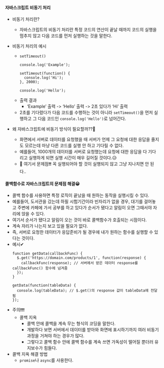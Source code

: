 #### 자바스크립트 비동기 처리
+ 비동기 처리란?
  + 자바스크립트의 비동기 처리란 특정 코드의 연산이 끝날 때까지 코드의 실행을 멈추지 않고 다음 코드를 먼저 실행하는 것을 말한다.
+ 비동기 처리의 예시
  + `setTimeout()`
    ```node
    console.log('Example');
    
    setTimeout(function() {
      console.log('Hi');
    }, 2000);
    
    console.log('Hello');
    ```
  + 출력 결과
    + ‘Example’ 출력 -> ‘Hello’ 출력 -> 2초 있다가 ‘Hi’ 출력
  + 2초를 기다렸다가 다음 코드를 수행하는 것이 아니라 `setTimeout()`을  먼저 실행하고 그 다음 코드인 `console.log('Hello')`로 넘어간다.

+ 왜 자바스크립트에 비동기 방식이 필요할까??🤔
  + 화면에서 서버로 데이터를 요청했을 때 서버가 언제 그 요청에 대한 응답을 줄지도 모르는데 마냥 다른 코드를 실행 안 하고 기다릴 수 없다.
  + 예를들어, 1000개의 데이터를 서버로 요청했는데 요청에 대한 응답을 다 기다리고 실행하게 되면 실행 시간이 매우 길어질 것이다.😥
  + 📢 여기서 문제점❗❗ 꼭 실행되어야 할 것이 실행되지 않고 그냥 지나치면 안 된다..

#### 콜백함수로 자바스크립트의 문제점 해결😀
+ 콜백 함수를 사용하면 특정 로직이 끝났을 때 원하는 동작을 실행시킬 수 있다.
+ 예를들어, 도서관을 갔는데 하필 시험기간이라 빈자리가 없을 경우, 대기를 걸어놓고 주변에 카페에 가서 공부를 하고 있다가 순서가 됐다고 알림이 오면 그때서야 자리에 앉을 수 있다.
+ 여기서 순서가 됐다고 알림이 오는 것이 바로 콜백함수가 호출되는 시점이다.
+ 계속 자리가 나는지 보고 있을 필요가 없다.
+ 즉, 서버로 요청한 데이터가 응답준비가 될 경우에 내가 원하는 함수를 실행할 수 있다는 것이다.
+ 예시✔
  ```node
  function getData(callbackFunc) {
    $.get('https://domain.com/products/1', function(response) {
      callbackFunc(response); // 서버에서 받은 데이터 response를 callbackFunc() 함수에 넘겨줌
    });
  }

  getData(function(tableData) {
    console.log(tableData); // $.get()의 response 값이 tableData에 전달됨
  });
  ```
+ 주의❗❗❗
  + 콜백 지옥
    + 콜백 안에 콜백을 계속 무는 형식의 코딩을 말한다.
    + 개발하다 보면 서버에서 데이터를 받아와 화면에 표시하기까지 여러 비동기 과정을 거쳐야 하는 경우가 많다.
    + 그렇다고 콜백 함수 안에 콜백 함수를 계속 쓰면 가독성이 떨어질 뿐더러 유지보수가 힘들다.
+ 콜백 지옥 해결 방법
  + `promise`나 `async`를 사용한다.




